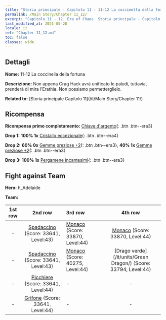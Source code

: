 ```yaml
---
title: "Storia principale - Capitolo 11 - 11-12 La coccinella della fortuna"
permalink: /Main Story/Chapter 11_12/
excerpt: "Capitolo 11 - 12. Era of Chaos  Storia principale - Capitolo 11_12. 11-12 La coccinella della fortuna"
last_modified_at: 2021-05-28
locale: it
ref: "Chapter 11_12.md"
toc: false
classes: wide
---
```


## Dettagli

 **Nome:** 11-12 La coccinella della fortuna

 **Descrizione:** Non appena Crag Hack avrà unificato le paludi, tuttavia, prenderà di mira l'Erathia. Non possiamo permetterglielo.

 **Related to:** [Storia principale Capitolo 11](/it/Main Story/Chapter 11/)

## Ricompensa

 **Ricompensa primo completamento:** [Chiave d'argento](/ItemsIT/con_693/){: .btn .btn--era3}

 **Drop 1:** **100% 1x** [Cristallo eccezionale](/ItemsIT/mat_38/){: .btn .btn--era4}

 **Drop 2:** **60% 0x** [Gemme preziose +2](/ItemsIT/mat_30/){: .btn .btn--era3}, **40% 1x** [Gemme preziose +2](/ItemsIT/mat_30/){: .btn .btn--era3}

 **Drop 3:** **100% 1x** [Pergamene incantesimi](/ItemsIT/con_694/){: .btn .btn--era3}


## Fight against Team
 **Hero:** h_Adelaide

 **Team:**


  | 1st row | 2nd row | 3rd row | 4th row |
  |:----:|:----:|:----|:----:|
  | - | [Spadaccino](/it/units/Swordsman/) (Score: 33641, Level:43)  | [Monaco](/it/units/Monk/) (Score: 33870, Level:44)  | [Monaco](/it/units/Monk/) (Score: 33870, Level:44)  |
  | - | [Spadaccino](/it/units/Swordsman/) (Score: 33641, Level:43)  | [Monaco](/it/units/Monk/) (Score: 40275, Level:44)  | [Drago verde](/it/units/Green Dragon/) (Score: 33794, Level:44)  |
  | - | [Picchiere](/it/units/Pikeman/) (Score: 33641, Level:44)  | - | - |
  | - | [Grifone](/it/units/Griffin/) (Score: 33641, Level:44)  | - | - |


